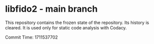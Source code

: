 # libfido2 - main branch

This repository contains the frozen state of the repository.
Its history is cleared. It is used only for static code
analysis with Codacy.

Commit Time: 1711537702